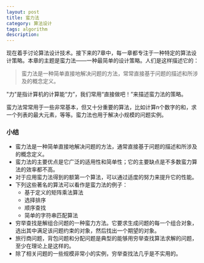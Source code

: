 ```yaml
---
layout: post
title: 蛮力法
category: 算法设计
tags: algorithm
description: 
---
```


现在着手讨论算法设计技术。接下来的7章中，每一章都专注于一种特定的算法设计策略。本章的主题是蛮力法——一种最简单的设计策略。人们是这样描述它的：

> 蛮力法是一种简单直接地解决问题的方法，常常直接基于问题的描述和所涉及的概念定义。

"力"是指计算机的计算能“力”，我们常用“直接做吧！”来描述蛮力法的策略。

蛮力法常常用于一些非常基本，但又十分重要的算法，比如计算n个数字的和，求一个列表的最大元素，等等。蛮力法也用于解决小规模的问题实例。

### 小结

* 蛮力法是一种简单直接地解决问题的方法，通常直接基于问题的描述和所涉及的概念定义。
* 蛮力法的主要优点是它广泛的适用性和简单性；它的主要缺点是不多数蛮力算法的效率都不高。
* 对于应用蛮力法得到的额第一个算法，可以通过适度的努力来提升它的性能。
* 下列这些著名的算法可以看作是蛮力法的例子：
    * 基于定义的矩阵乘法算法
    * 选择排序
    * 顺序查找
    * 简单的字符串匹配算法
* 穷举查找是解组合问题的一种蛮力方法。它要求生成问题的每一个组合对象，选出其中满足该问题约束的对象，然后找出一个期望的对象。
* 旅行商问题，背包问题和分配问题是典型的能够用穷举查找算法求解的问题，至少在理论上是这样的。
* 除了相关问题的一些规模非常小的实例，穷举查找法几乎是不实用的。


